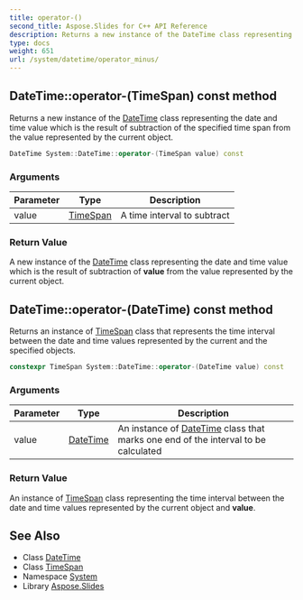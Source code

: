 ```yaml
---
title: operator-()
second_title: Aspose.Slides for C++ API Reference
description: Returns a new instance of the DateTime class representing the date and time value which is the result of subtraction of the specified time span from the value represented by the current object.
type: docs
weight: 651
url: /system/datetime/operator_minus/
---
```

## DateTime::operator-(TimeSpan) const method


Returns a new instance of the [DateTime](../) class representing the date and time value which is the result of subtraction of the specified time span from the value represented by the current object.

```cpp
DateTime System::DateTime::operator-(TimeSpan value) const
```


### Arguments

| Parameter | Type | Description |
| --- | --- | --- |
| value | [TimeSpan](../../timespan/) | A time interval to subtract |

### Return Value

A new instance of the [DateTime](../) class representing the date and time value which is the result of subtraction of **value** from the value represented by the current object.

## DateTime::operator-(DateTime) const method


Returns an instance of [TimeSpan](../../timespan/) class that represents the time interval between the date and time values represented by the current and the specified objects.

```cpp
constexpr TimeSpan System::DateTime::operator-(DateTime value) const
```


### Arguments

| Parameter | Type | Description |
| --- | --- | --- |
| value | [DateTime](../) | An instance of [DateTime](../) class that marks one end of the interval to be calculated |

### Return Value

An instance of [TimeSpan](../../timespan/) class representing the time interval between the date and time values represented by the current object and **value**.

## See Also

* Class [DateTime](../)
* Class [TimeSpan](../../timespan/)
* Namespace [System](../../)
* Library [Aspose.Slides](../../../)